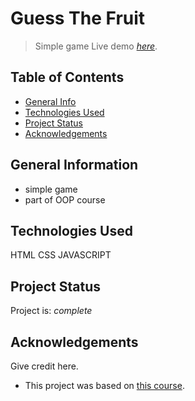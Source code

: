 # Guess The Fruit
> Simple game 
> Live demo [_here_](https://konkogutagnieszka.github.io/guess_the_fruit/).

## Table of Contents
* [General Info](#general-information)
* [Technologies Used](#technologies-used)
* [Project Status](#project-status)
* [Acknowledgements](#acknowledgements)


## General Information
- simple game
- part of OOP course


## Technologies Used
HTML CSS JAVASCRIPT


## Project Status
Project is: _complete_ 


## Acknowledgements
Give credit here.
- This project was based on [this course](https://www.udemy.com/course/programowanie-obiektowe-w-javascript/).

